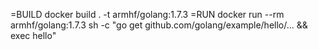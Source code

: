 =BUILD
docker build . -t armhf/golang:1.7.3
=RUN
docker run --rm  armhf/golang:1.7.3 sh -c "go get github.com/golang/example/hello/... && exec hello"
